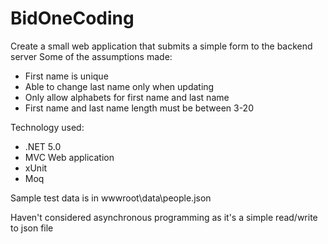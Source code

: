 # BidOneCoding
Create a small web application that submits a simple form to the backend server
Some of the assumptions made:
- First name is unique
- Able to change last name only when updating
- Only allow alphabets for first name and last name
- First name and last name length must be between 3-20

Technology used:
- .NET 5.0 
- MVC Web application
- xUnit
- Moq

Sample test data is in wwwroot\data\people.json

Haven't considered asynchronous programming as it's a simple read/write to json file
